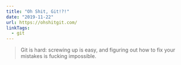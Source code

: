 ```yaml
---
title: "Oh Shit, Git!?!"
date: "2019-11-22"
url: https://ohshitgit.com/
linkTags:
  - git
---
```


> Git is hard: screwing up is easy, and figuring out how to fix your mistakes is fucking impossible.
